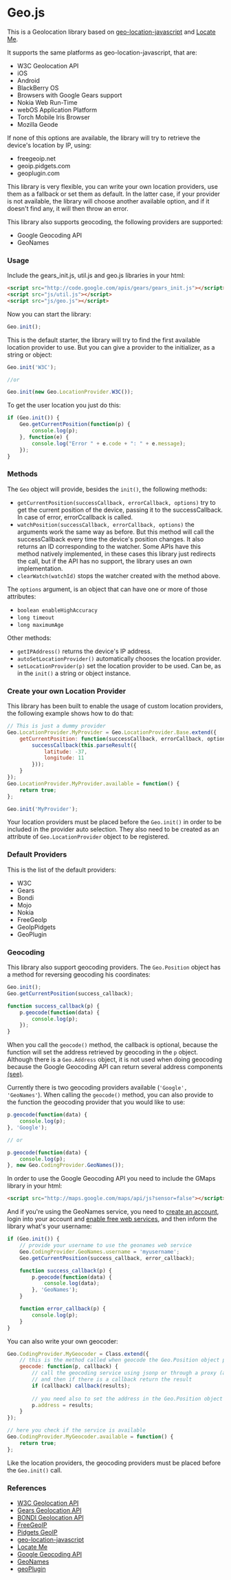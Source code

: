 Geo.js
======

This is a Geolocation library based on [geo-location-javascript](http://code.google.com/p/geo-location-javascript/) and [Locate Me](https://github.com/rmoriz/locate_me).

It supports the same platforms as geo-location-javascript, that are:

* W3C Geolocation API
* iOS
* Android
* BlackBerry OS
* Browsers with Google Gears support
* Nokia Web Run-Time
* webOS Application Platform
* Torch Mobile Iris Browser
* Mozilla Geode

If none of this options are available, the library will try to retrieve the device's location by IP, using:

* freegeoip.net
* geoip.pidgets.com
* geoplugin.com

This library is very flexible, you can write your own location providers, use them as a fallback or set them as default. In the latter case, if your provider is not available, the library will choose another available option, and if it doesn't find any, it will then throw an error.

This library also supports geocoding, the following providers are supported:

* Google Geocoding API
* GeoNames

### Usage ###

Include the gears_init.js, util.js and geo.js libraries in your html:


```html
<script src="http://code.google.com/apis/gears/gears_init.js"></script>
<script src="js/util.js"></script>
<script src="js/geo.js"></script>
```

Now you can start the library:


```javascript
Geo.init();
```

This is the default starter, the library will try to find the first available location provider to use. But you can give a provider to the initializer, as a string or object:


```javascript
Geo.init('W3C');

//or

Geo.init(new Geo.LocationProvider.W3C());
```

To get the user location you just do this:


```javascript
if (Geo.init()) {
	Geo.getCurrentPosition(function(p) {
		console.log(p);
	}, function(e) {
		console.log("Error " + e.code + ": " + e.message);
	});
}
```

### Methods ###

The `Geo` object will provide, besides the `init()`, the following methods:

* `getCurrentPosition(successCallback, errorCallback, options)` try to get the current position of the device, passing it to the successCallback. In case of error, errorCcallback is called.
* `watchPosition(successCallback, errorCallback, options)` the arguments work the same way as before. But this method will call the successCallback every time the device's position changes. It also returns an ID corresponding to the watcher. Some APIs have this method natively implemented, in these cases this library just redirects the call, but if the API has no support, the library uses an own implementation.
* `clearWatch(watchId)` stops the watcher created with the method above.

The `options` argument, is an object that can have one or more of those attributes:

* `boolean enableHighAccuracy`
* `long timeout`
* `long maximumAge`


Other methods:

* `getIPAddress()` returns the device's IP address.
* `autoSetLocationProvider()` automatically chooses the location provider.
* `setLocationProvider(p)` set the location provider to be used. Can be, as in the `init()` a string or object instance.


### Create your own Location Provider ###

This library has been built to enable the usage of custom location providers, the following example shows how to do that:

```javascript
// This is just a dummy provider
Geo.LocationProvider.MyProvider = Geo.LocationProvider.Base.extend({
	getCurrentPosition: function(successCallback, errorCallback, options) {
		successCallback(this.parseResult({
			latitude: -37,
			longitude: 11
		}));
	}
});
Geo.LocationProvider.MyProvider.available = function() {
	return true;
};

Geo.init('MyProvider');
```

Your location providers must be placed before the `Geo.init()` in order to be included in the provider auto selection. They also need to be created as an attribute of `Geo.LocationProvider` object to be registered.

### Default Providers ###

This is the list of the default providers:

* W3C
* Gears
* Bondi
* Mojo
* Nokia
* FreeGeoIp
* GeoIpPidgets
* GeoPlugin


### Geocoding ###

This library also support geocoding providers. The `Geo.Position` object has a method for reversing geocoding his coordinates:

```javascript
Geo.init();
Geo.getCurrentPosition(success_callback);

function success_callback(p) {
	p.geocode(function(data) {
		console.log(p);
	});
}
```

When you call the `geocode()` method, the callback is optional, because the function will set the address retrieved by geocoding in the `p` object. Although there is a `Geo.Address` object, it is not used when doing geocoding because the Google Geocoding API can return several address components [(see)](http://code.google.com/intl/en/apis/maps/documentation/geocoding/#Types).

Currently there is two geocoding providers available (`'Google', 'GeoNames'`). When calling the `geocode()` method, you can also provide to the function the geocoding provider that you would like to use:

```javascript
p.geocode(function(data) {
	console.log(p);
}, 'Google');

// or

p.geocode(function(data) {
	console.log(p);
}, new Geo.CodingProvider.GeoNames());
```

In order to use the Google Geocoding API you need to include the GMaps library in your html:

```html
<script src="http://maps.google.com/maps/api/js?sensor=false"></script>
```

And if you're using the GeoNames service, you need to [create an account](http://www.geonames.org/login), login into your account and [enable free web services](http://www.geonames.org/manageaccount), and then inform the library what's your username:

```javascript
if (Geo.init()) {
	// provide your username to use the geonames web service
	Geo.CodingProvider.GeoNames.username = 'myusername';
	Geo.getCurrentPosition(success_callback, error_callback);

	function success_callback(p) {
		p.geocode(function(data) {
			console.log(data);
		}, 'GeoNames');
	}

	function error_callback(p) {
		console.log(p);
	}
}
```


You can also write your own geocoder:

```javascript
Geo.CodingProvider.MyGeocoder = Class.extend({
	// this is the method called when geocode the Geo.Position object p
	geocode: function(p, callback) {
		// call the geocoding service using jsonp or through a proxy (ajax)
		// and then if there is a callback return the result
		if (callback) callback(results);
		
		// you need also to set the address in the Geo.Position object p
		p.address = results;
	}
});

// here you check if the service is available
Geo.CodingProvider.MyGeocoder.available = function() {
	return true;
};
```

Like the location providers, the geocoding providers must be placed before the `Geo.init()` call.

### References ###

* [W3C Geolocation API](http://www.w3.org/TR/geolocation-API/)
* [Gears Geolocation API](http://code.google.com/intl/pt-BR/apis/gears/api_geolocation.html)
* [BONDI Geolocation API](http://www.omtp.org/1.1/apis/geolocation.html)
* [FreeGeoIP](http://freegeoip.net/static/index.html)
* [Pidgets GeoIP](http://geoip.pidgets.com/)
* [geo-location-javascript](http://code.google.com/p/geo-location-javascript/)
* [Locate Me](https://github.com/rmoriz/locate_me)
* [Google Geocoding API](http://code.google.com/intl/en/apis/maps/documentation/geocoding/)
* [GeoNames](http://www.geonames.org/)
* [geoPlugin](http://www.geoplugin.com/)
